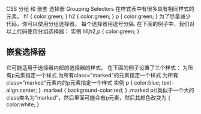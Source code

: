 CSS 分组 和 嵌套 选择器
Grouping Selectors
在样式表中有很多具有相同样式的元素。
h1
{
color:green;
}
h2
{
color:green;
}
p
{
color:green;
}
为了尽量减少代码，你可以使用分组选择器。
每个选择器用逗号分隔.
在下面的例子中，我们对以上代码使用分组选择器：
实例
h1,h2,p
{
color:green;
}
## 嵌套选择器 ##
它可能适用于选择器内部的选择器的样式。
在下面的例子设置了三个样式：
为所有p元素指定一个样式
为所有class="marked"的元素指定一个样式
为所有class="marked"元素内的p元素指定一个样式
实例
p
{
color:blue;
text-align:center;
}
.marked
{
background-color:red;
}
.marked p//类似于一个大的class类名为"marked"，然后里面可能会有p元素，然后其颜色改变为
{
color:white;
}